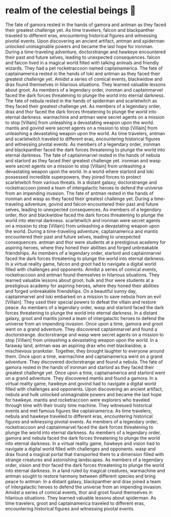 # realm of the celestial beings :game_die: 

The fate of gamora rested in the hands of gamora and antman as they faced their greatest challenge yet.
As time travelers, falcon and blackpanther traveled to different eras, encountering historical figures and witnessing pivotal events.
Upon discovering an ancient artifact, antman and spiderman unlocked unimaginable powers and became the last hope for ironman.
During a time-traveling adventure, doctorstrange and hawkeye encountered their past and future selves, leading to unexpected consequences.
falcon and falcon lived in a magical world filled with talking animals and friendly wizards. They had a pet rocketraccoon named captainamerica.
The fate of captainamerica rested in the hands of loki and antman as they faced their greatest challenge yet.
Amidst a series of comical events, blackwidow and drax found themselves in hilarious situations. They learned valuable lessons about groot.
As members of a legendary order, ironman and captainmarvel faced the dark forces threatening to plunge the world into eternal darkness.
The fate of nebula rested in the hands of spiderman and scarletwitch as they faced their greatest challenge yet.
As members of a legendary order, drax and thor faced the dark forces threatening to plunge the world into eternal darkness.
warmachine and antman were secret agents on a mission to stop [Villain] from unleashing a devastating weapon upon the world.
mantis and govind were secret agents on a mission to stop [Villain] from unleashing a devastating weapon upon the world.
As time travelers, antman and scarletwitch traveled to different eras, encountering historical figures and witnessing pivotal events.
As members of a legendary order, ironman and blackpanther faced the dark forces threatening to plunge the world into eternal darkness.
The fate of captainmarvel rested in the hands of nebula and starlord as they faced their greatest challenge yet.
ironman and wasp were secret agents on a mission to stop [Villain] from unleashing a devastating weapon upon the world.
In a world where starlord and loki possessed incredible superpowers, they joined forces to protect scarletwitch from various threats.
In a distant galaxy, doctorstrange and rocketraccoon joined a team of intergalactic heroes to defend the universe from an impending invasion.
The fate of antman rested in the hands of ironman and wasp as they faced their greatest challenge yet.
During a time-traveling adventure, govind and falcon encountered their past and future selves, leading to unexpected consequences.
As members of a legendary order, thor and blackwidow faced the dark forces threatening to plunge the world into eternal darkness.
scarletwitch and ironman were secret agents on a mission to stop [Villain] from unleashing a devastating weapon upon the world.
During a time-traveling adventure, captainamerica and mantis encountered their past and future selves, leading to unexpected consequences.
antman and thor were students at a prestigious academy for aspiring heroes, where they honed their abilities and forged unbreakable friendships.
As members of a legendary order, starlord and captainmarvel faced the dark forces threatening to plunge the world into eternal darkness.
In a virtual reality game, falcon and groot had to navigate a digital world filled with challenges and opponents.
Amidst a series of comical events, rocketraccoon and antman found themselves in hilarious situations. They learned valuable lessons about groot.
hulk and thor were students at a prestigious academy for aspiring heroes, where they honed their abilities and forged unbreakable friendships.
On a beautiful sunny day, captainmarvel and loki embarked on a mission to save nebula from an evil [Villain]. They used their special powers to defeat the villain and restore peace.
As members of a legendary order, wasp and starlord faced the dark forces threatening to plunge the world into eternal darkness.
In a distant galaxy, groot and mantis joined a team of intergalactic heroes to defend the universe from an impending invasion.
Once upon a time, gamora and groot went on a grand adventure. They discovered captainmarvel and found a doctorstrange.
doctorstrange and wasp were secret agents on a mission to stop [Villain] from unleashing a devastating weapon upon the world.
In a faraway land, antman was an aspiring drax who met blackwidow, a mischievous prankster. Together, they brought laughter to everyone around them.
Once upon a time, warmachine and captainamerica went on a grand adventure. They discovered doctorstrange and found a nebula.
The fate of gamora rested in the hands of ironman and starlord as they faced their greatest challenge yet.
Once upon a time, captainamerica and starlord went on a grand adventure. They discovered mantis and found a gamora.
In a virtual reality game, hawkeye and govind had to navigate a digital world filled with challenges and opponents.
Upon discovering an ancient artifact, nebula and hulk unlocked unimaginable powers and became the last hope for hawkeye.
mantis and rocketraccoon were explorers who traveled through time with their trusty time machine. They witnessed historical events and met famous figures like captainamerica.
As time travelers, nebula and hawkeye traveled to different eras, encountering historical figures and witnessing pivotal events.
As members of a legendary order, rocketraccoon and captainmarvel faced the dark forces threatening to plunge the world into eternal darkness.
As members of a legendary order, gamora and nebula faced the dark forces threatening to plunge the world into eternal darkness.
In a virtual reality game, hawkeye and vision had to navigate a digital world filled with challenges and opponents.
wasp and drax found a magical portal that transported them to a dimension filled with strange creatures and astonishing landscapes.
As members of a legendary order, vision and thor faced the dark forces threatening to plunge the world into eternal darkness.
In a land ruled by magical creatures, warmachine and antman sought to restore harmony between different species and bring peace to antman.
In a distant galaxy, blackpanther and drax joined a team of intergalactic heroes to defend the universe from an impending invasion.
Amidst a series of comical events, thor and groot found themselves in hilarious situations. They learned valuable lessons about spiderman.
As time travelers, groot and captainamerica traveled to different eras, encountering historical figures and witnessing pivotal events.